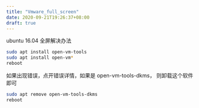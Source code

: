 ```yaml
---
title: "Vmware_full_screen"
date: 2020-09-21T19:26:37+08:00
draft: true
---
```


ubuntu 16.04 全屏解决办法
```sh
sudo apt install open-vm-tools
sudo apt install open-vm*
reboot
```
如果出现错误，点开错误详情，如果是 open-vm-tools-dkms， 则卸载这个软件即可
```sh
sudo apt remove open-vm-tools-dkms
reboot
```